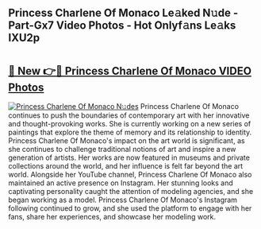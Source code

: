 ## Princess Charlene Of Monaco Le𝚊ked N𝚞de - Part-Gx7 Video Photos - Hot Onlyf𝚊ns Le𝚊ks IXU2p

# <h2><a href="http://ac53638.deff.icu/?id=Princess+Charlene+Of+Monaco">🔗 New 👉🔴 Princess Charlene Of Monaco VIDEO Photos</a></h2>

[![Princess Charlene Of Monaco N𝚞des](https://i.imgur.com/rIISA9y.gif)](http://ac53638.deff.icu/?id=Princess+Charlene+Of+Monaco)
Princess Charlene Of Monaco continues to push the boundaries of contemporary art with her innovative and thought-provoking works. She is currently working on a new series of paintings that explore the theme of memory and its relationship to identity. Princess Charlene Of Monaco's impact on the art world is significant, as she continues to challenge traditional notions of art and inspire a new generation of artists. Her works are now featured in museums and private collections around the world, and her influence is felt far beyond the art world. Alongside her YouTube channel, Princess Charlene Of Monaco also maintained an active presence on Instagram. Her stunning looks and captivating personality caught the attention of modeling agencies, and she began working as a model. Princess Charlene Of Monaco's Instagram following continued to grow, and she used the platform to engage with her fans, share her experiences, and showcase her modeling work.
